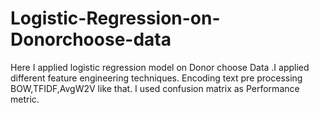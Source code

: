 # Logistic-Regression-on-Donorchoose-data
Here I applied logistic regression model on Donor choose Data .I applied different feature engineering techniques. Encoding text pre processing BOW,TFIDF,AvgW2V like that. I used confusion matrix as Performance metric. 
